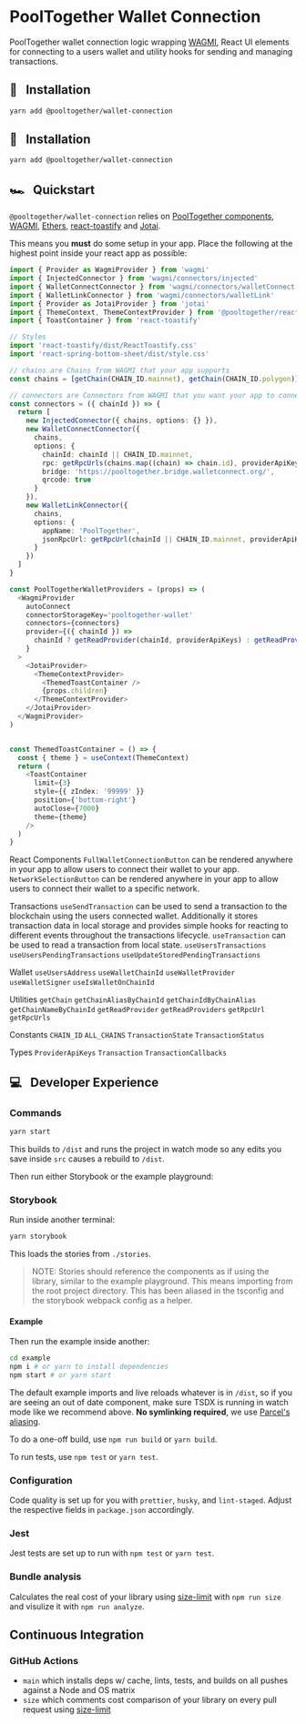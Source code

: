 # PoolTogether Wallet Connection

PoolTogether wallet connection logic wrapping [WAGMI](wagmi.sh), React UI elements for connecting to a users wallet and utility hooks for sending and managing transactions.

## 💾 &nbsp; Installation

```bash
yarn add @pooltogether/wallet-connection
```

## 💾 &nbsp; Installation

```bash
yarn add @pooltogether/wallet-connection
```

## 🏎️ &nbsp; Quickstart

`@pooltogether/wallet-connection` relies on [PoolTogether components](https://www.npmjs.com/package/@pooltogether/react-components), [WAGMI](wagmi.sh), [Ethers](https://docs.ethers.io/v5/), [react-toastify](https://www.npmjs.com/package/react-toastify) and [Jotai](https://jotai.org/).

This means you **must** do some setup in your app. Place the following at the highest point inside your react app as possible:

```ts
import { Provider as WagmiProvider } from 'wagmi'
import { InjectedConnector } from 'wagmi/connectors/injected'
import { WalletConnectConnector } from 'wagmi/connectors/walletConnect'
import { WalletLinkConnector } from 'wagmi/connectors/walletLink'
import { Provider as JotaiProvider } from 'jotai'
import { ThemeContext, ThemeContextProvider } from '@pooltogether/react-components'
import { ToastContainer } from 'react-toastify'

// Styles
import 'react-toastify/dist/ReactToastify.css'
import 'react-spring-bottom-sheet/dist/style.css'

// chains are Chains from WAGMI that your app supports
const chains = [getChain(CHAIN_ID.mainnet), getChain(CHAIN_ID.polygon)]

// connectors are Connectors from WAGMI that you want your app to connect to
const connectors = ({ chainId }) => {
  return [
    new InjectedConnector({ chains, options: {} }),
    new WalletConnectConnector({
      chains,
      options: {
        chainId: chainId || CHAIN_ID.mainnet,
        rpc: getRpcUrls(chains.map((chain) => chain.id), providerApiKeys),
        bridge: 'https://pooltogether.bridge.walletconnect.org/',
        qrcode: true
      }
    }),
    new WalletLinkConnector({
      chains,
      options: {
        appName: 'PoolTogether',
        jsonRpcUrl: getRpcUrl(chainId || CHAIN_ID.mainnet, providerApiKeys)
      }
    })
  ]
}

const PoolTogetherWalletProviders = (props) => (
  <WagmiProvider
    autoConnect
    connectorStorageKey='pooltogether-wallet'
    connectors={connectors}
    provider={({ chainId }) =>
      chainId ? getReadProvider(chainId, providerApiKeys) : getReadProvider(CHAIN_ID.mainnet, providerApiKeys)
    }
  >
    <JotaiProvider>
      <ThemeContextProvider>
        <ThemedToastContainer />
        {props.children}
      </ThemeContextProvider>
    </JotaiProvider>
  </WagmiProvider>
)


const ThemedToastContainer = () => {
  const { theme } = useContext(ThemeContext)
  return (
    <ToastContainer
      limit={3}
      style={{ zIndex: '99999' }}
      position={'bottom-right'}
      autoClose={7000}
      theme={theme}
    />
  )
}
```

React Components
`FullWalletConnectionButton` can be rendered anywhere in your app to allow users to connect their wallet to your app.
`NetworkSelectionButton` can be rendered anywhere in your app to allow users to connect their wallet to a specific network.

Transactions
`useSendTransaction` can be used to send a transaction to the blockchain using the users connected wallet. Additionally it stores transaction data in local storage and provides simple hooks for reacting to different events throughout the transactions lifecycle.
`useTransaction` can be used to read a transaction from local state.
`useUsersTransactions`
`useUsersPendingTransactions`
`useUpdateStoredPendingTransactions`

Wallet
`useUsersAddress`
`useWalletChainId`
`useWalletProvider`
`useWalletSigner`
`useIsWalletOnChainId`

Utilities
`getChain`
`getChainAliasByChainId`
`getChainIdByChainAlias`
`getChainNameByChainId`
`getReadProvider`
`getReadProviders`
`getRpcUrl`
`getRpcUrls`

Constants
`CHAIN_ID`
`ALL_CHAINS`
`TransactionState`
`TransactionStatus`

Types
`ProviderApiKeys`
`Transaction`
`TransactionCallbacks`


## 💻 &nbsp; Developer Experience

### Commands

```bash
yarn start
```

This builds to `/dist` and runs the project in watch mode so any edits you save inside `src` causes a rebuild to `/dist`.

Then run either Storybook or the example playground:

### Storybook

Run inside another terminal:

```bash
yarn storybook
```

This loads the stories from `./stories`.

> NOTE: Stories should reference the components as if using the library, similar to the example playground. This means importing from the root project directory. This has been aliased in the tsconfig and the storybook webpack config as a helper.

#### Example

Then run the example inside another:

```bash
cd example
npm i # or yarn to install dependencies
npm start # or yarn start
```

The default example imports and live reloads whatever is in `/dist`, so if you are seeing an out of date component, make sure TSDX is running in watch mode like we recommend above. **No symlinking required**, we use [Parcel's aliasing](https://parceljs.org/module_resolution.html#aliases).

To do a one-off build, use `npm run build` or `yarn build`.

To run tests, use `npm test` or `yarn test`.

### Configuration

Code quality is set up for you with `prettier`, `husky`, and `lint-staged`. Adjust the respective fields in `package.json` accordingly.

### Jest

Jest tests are set up to run with `npm test` or `yarn test`.

### Bundle analysis

Calculates the real cost of your library using [size-limit](https://github.com/ai/size-limit) with `npm run size` and visulize it with `npm run analyze`.

## Continuous Integration

### GitHub Actions

- `main` which installs deps w/ cache, lints, tests, and builds on all pushes against a Node and OS matrix
- `size` which comments cost comparison of your library on every pull request using [size-limit](https://github.com/ai/size-limit)
